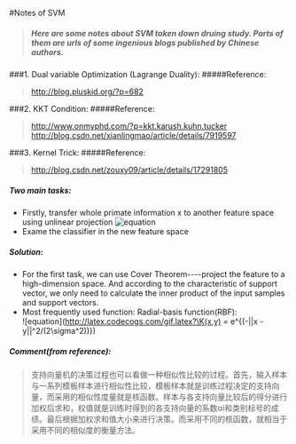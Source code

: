 #Notes of SVM

  > ##### Here are some notes about SVM taken down druing study. Parts of them are urls of some ingenious blogs published by Chinese authors.
  
###1. Dual variable Optimization (Lagrange Duality):
#####Reference:
  > http://blog.pluskid.org/?p=682

###2. KKT Condition:
#####Reference:
  > http://www.onmyphd.com/?p=kkt.karush.kuhn.tucker
  > http://blog.csdn.net/xianlingmao/article/details/7919597
  
###3. Kernel Trick:
#####Reference:
  > http://blog.csdn.net/zouxy09/article/details/17291805
  
##### Two main tasks:
- Firstly, transfer whole primate information x to another feature space using unlinear projection  ![equation](http://latex.codecogs.com/gif.latex?\\Phi(x))
- Exame the classifier in the new feature space

##### Solution:
- For the first task, we can use Cover Theorem----project the feature to a high-dimension space. And according to the characteristic of support vector, we only need to calculate the inner product of the input samples and support vectors.
- Most frequently used function: Radial-basis function(RBF):  
![equation](http://latex.codecogs.com/gif.latex?\K(x,y) = e^{(-||x - y||^2/(2\\sigma^2))})

##### Comment(from reference):
  >支持向量机的决策过程也可以看做一种相似性比较的过程。首先，输入样本与一系列模板样本进行相似性比较，模板样本就是训练过程决定的支持向量，而采用的相似性度量就是核函数。样本与各支持向量比较后的得分进行加权后求和，权值就是训练时得到的各支持向量的系数αi和类别标号的成绩。最后根据加权求和值大小来进行决策。而采用不同的核函数，就相当于采用不同的相似度的衡量方法。
